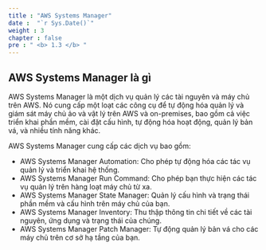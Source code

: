 ```yaml
---
title : "AWS Systems Manager"
date :  "`r Sys.Date()`" 
weight : 3 
chapter : false
pre : " <b> 1.3 </b> "
---
```


## AWS Systems Manager là gì

AWS Systems Manager là một dịch vụ quản lý các tài nguyên và máy chủ trên AWS. Nó cung cấp một loạt các công cụ để tự động hóa quản lý và giám sát máy chủ ảo và vật lý trên AWS và on-premises, bao gồm cả việc triển khai phần mềm, cài đặt cấu hình, tự động hóa hoạt động, quản lý bản vá, và nhiều tính năng khác.

AWS Systems Manager cung cấp các dịch vụ bao gồm:
- AWS Systems Manager Automation: Cho phép tự động hóa các tác vụ quản lý và triển khai hệ thống.
- AWS Systems Manager Run Command: Cho phép bạn thực hiện các tác vụ quản lý trên hàng loạt máy chủ từ xa.
- AWS Systems Manager State Manager: Quản lý cấu hình và trạng thái phần mềm và cấu hình trên máy chủ của bạn.
- AWS Systems Manager Inventory: Thu thập thông tin chi tiết về các tài nguyên, ứng dụng và trạng thái của chúng.
- AWS Systems Manager Patch Manager: Tự động quản lý bản vá cho các máy chủ trên cơ sở hạ tầng của bạn.
